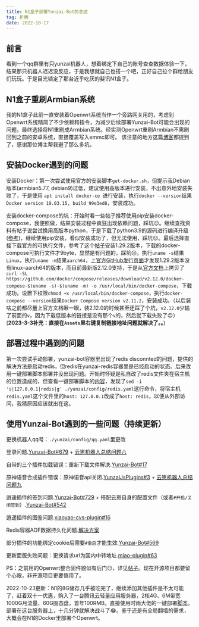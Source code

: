 ```yaml
---
title: N1盒子部署Yunzai-Bot的总结
tag: 折腾
date: 2022-10-17
---
```


## 前言

看到一个qq群里有只yunzai机器人，想着绑定下自己的账号查查数据体验一下，结果那只机器人迟迟没反应，于是我想就自己也搭一个吧，正好自己拉个群给朋友们玩玩。于是目光锁定了那台近乎吃灰的斐讯N1盒子。

## N1盒子重刷Armbian系统

我的N1盒子此前一直安装着Openwrt系统当作一个旁路网关用的，考虑到Openwrt系统精简了不少依赖和指令，为减少后续部署Yunzai-Bot可能会出现的问题，最终选择将N1重刷成Armbian系统。经实测Openwrt重刷Armbian不需刷回到之前的安卓系统，直接覆盖写入emmc即可。 该注意的地方这篇[博客](https://yuerblog.cc/2019/10/23/%E6%96%90%E8%AE%AFn1-%E5%AE%8C%E7%BE%8E%E5%88%B7%E6%9C%BAarmbian%E6%95%99%E7%A8%8B/)都提到了，感谢那位博主帮我避了那么多坑。

## 安装Docker遇到的问题

安装Docker：第一次尝试使用官方的安装脚本`get-docker.sh`，但提示我Debian版本(armbian5.77, debian9)过低，建议使用高版本进行安装，不出意外地安装失败了，于是使用 `apt install docker-ce `进行安装，执行`docker --version`结果`Docker version 19.03.15, build 99e3ed8`，安装成功。

安装docker-compose的坑：开始时看一些帖子推荐使用pip安装docker-compose，我便照做，结果安装过程中疯狂出现依赖问题，踩坑😐。继续查找资料有帖子说尝试换用高版本python，于是下载了python3.9的源码进行编译升级([参考](https://my.oschina.net/ranvane/blog/5559922))，继续使用pip安装，看似安装成功了，但无法使用，踩坑😐。最后选择直接下载官方的可执行文件，参考了这个[帖子](https://tataramoriko.com/index.php/wkyuu/149.html)安装1.29.2版本，下载的docker-compose可执行文件才9byte，显然是有问题的，踩坑😐。执行`uname -s`结果`Linux`，执行`uname -m`结果`aarch64`，上[官方GitHub发行页面](https://github.com/docker/compose/releases)才发现1.29.2版本没有linux-aarch64的版本，而目前最新版2.12.0支持，于是从[官方文档](https://docs.docker.com/compose/install/other/)上拷贝了`curl -SL https://github.com/docker/compose/releases/download/v2.12.0/docker-compose-$(uname -s)-$(uname -m) -o /usr/local/bin/docker-compose`，下载成功。设置下权限`chmod +x /usr/local/bin/docker-compose`，执行`docker-compose --version`结果`Docker Compose version v2.11.2`，安装成功。（以后装啥之前都尽量上官方文档瞅一眼，装2.12.0的时候甚至还踩了个坑，`v2.12.0`少输了前面的`v`，因为下载低版本的链接是没有那个`v`的，然后就下载失败了😐）(**2023-3-3补充：直接在`Assets`里右键复制链接地址问题就解决了。。**)

## 部署过程中遇到的问题

第一次尝试手动部署，yunzai-bot容器里出现了redis disconnted的问题，提供的解决方法是启动redis，但redis在yunzai-redis容器里是已经启动的状态。后来改用一键部署脚本部署并没出现问题。开始时怀疑是私自改了redis文件夹在宿主机的位置造成的，但查看一键部署脚本的[内容](https://jihulab.com/Xm798/Yunzai-Bot-Docs/-/raw/master/scripts/install_v3.sh)，发现了`sed -i 's|127.0.0.1|redis|g' ./yunzai/config/redis.yaml`这行命令，将宿主机`redis.yaml`这个文件里的`host: 127.0.0.1`改成了`host: redis`，以便从外部访问，我猜原因应该就出在这。

## 使用Yunzai-Bot遇到的一些问题（持续更新）

更换机器人qq号：`./yunzai/config/qq.yaml`里更改

登录问题.[Yunzai-Bot#679](https://github.com/Le-niao/Yunzai-Bot/issues/679) + [云崽机器人总结问题六](https://docs.qq.com/doc/DT25kQ0x3VVlyc0Jz)

自带的三个插件加载错误：重新下载文件解决.[Yunzai-Bot#17](https://github.com/SirlyDreamer/Yunzai-Bot/issues/17)

原神语音合成插件错误：原神语音api关闭.[YunzaiJsPlugins#3](https://github.com/yhArcadia/YunzaiJsPlugins/issues/3) + [云崽机器人总结问题九](https://docs.qq.com/doc/DT25kQ0x3VVlyc0Jz)

逍遥插件的签到问题.[Yunzai-Bot#729](https://github.com/Le-niao/Yunzai-Bot/issues/729) + 搭配云崽自身的配置文件（或者`#开启/关闭签到`）.[Yunzai-Bot#542](https://github.com/Le-niao/Yunzai-Bot/issues/542)

逍遥插件的图鉴问题.[xiaoyao-cvs-plugin#16](https://github.com/ctrlcvs/xiaoyao-cvs-plugin/issues/16)

Redis容器AOF数据持久化问题.[解决方案](https://github.com/SirlyDreamer/Yunzai-Bot/issues/23)

部分插件的功能绑定cookie后需要`#重启`才能生效.[Yunzai-Bot#569](https://github.com/Le-niao/Yunzai-Bot/issues/569)

更新面版失败问题：更换请求url为国内中转地址.[miao-plugin#63](https://github.com/yoimiya-kokomi/miao-plugin/issues/63)



PS：之前用的Openwrt整合固件貌似有后门😑，详见[帖子](https://muguang.me/guff/2801.html)。现在开源项目都要留个心眼，非开源项目更要慎用了。

2022-10-23更新：N1的8G储存几乎被吃完了，继续添加其他插件是不太可能了，赶着双十一优惠，购入了一台腾讯云轻量应用服务器，2核4G、6M带宽1000G月流量、60G固态盘，首年100RMB。直接使用时雨大佬的一键部署[脚本](https://gitee.com/TimeRainStarSky/TRSS_Yunzai)，部署在这台服务器上，十几分钟就解决战斗了😂。鉴于还是有全局翻墙的需求，大概会在N1的Docker里部署个Openwrt。